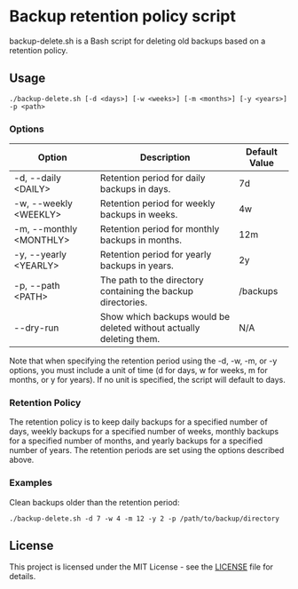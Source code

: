 # Backup retention policy script

backup-delete.sh is a Bash script for deleting old backups based on a retention policy.

## Usage

    ./backup-delete.sh [-d <days>] [-w <weeks>] [-m <months>] [-y <years>] -p <path>
    
### Options

| Option | Description | Default Value |
| ------ | ----------- | ------------- |
| -d, --daily &lt;DAILY&gt; | Retention period for daily backups in days. | 7d |
| -w, --weekly &lt;WEEKLY&gt; | Retention period for weekly backups in weeks. | 4w |
| -m, --monthly &lt;MONTHLY&gt; | Retention period for monthly backups in months. | 12m |
| -y, --yearly &lt;YEARLY&gt; | Retention period for yearly backups in years. | 2y |
| -p, --path &lt;PATH&gt; | The path to the directory containing the backup directories. | /backups |
|     --dry-run | Show which backups would be deleted without actually deleting them. | N/A |

Note that when specifying the retention period using the -d, -w, -m, or -y options, you must include a unit of time (d for days, w for weeks, m for months, or y for years). If no unit is specified, the script will default to days.

### Retention Policy

The retention policy is to keep daily backups for a specified number of days, weekly backups for a specified number of weeks, monthly backups for a specified number of months, and yearly backups for a specified number of years. The retention periods are set using the options described above.

### Examples

Clean backups older than the retention period:

    ./backup-delete.sh -d 7 -w 4 -m 12 -y 2 -p /path/to/backup/directory
    
## License

This project is licensed under the MIT License - see the [LICENSE](LICENSE) file for details.
